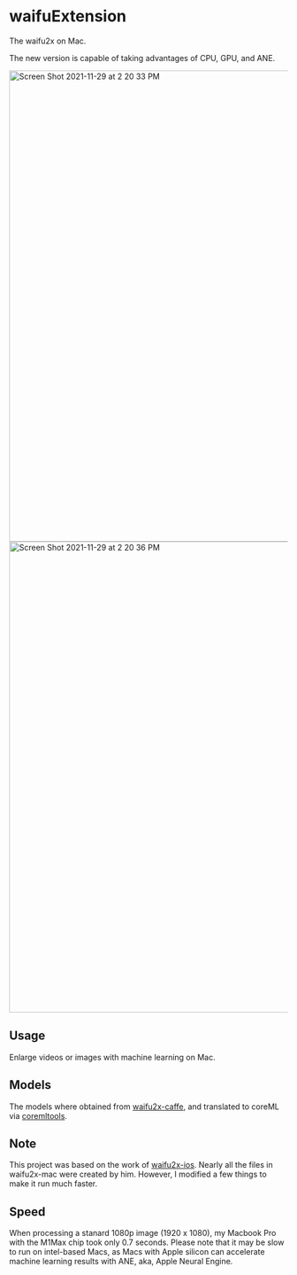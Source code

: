 # waifuExtension
The waifu2x on Mac.

The new version is capable of taking advantages of CPU, GPU, and ANE.

<img width="850" alt="Screen Shot 2021-11-29 at 2 20 33 PM" src="https://user-images.githubusercontent.com/91354917/143818434-ae0570f0-b8ec-4485-90c4-963cb488d6a8.png">
<img width="850" alt="Screen Shot 2021-11-29 at 2 20 36 PM" src="https://user-images.githubusercontent.com/91354917/143818466-7458c38d-061d-4679-8213-5a0244daa791.png">

## Usage
Enlarge videos or images with machine learning on Mac.

## Models
The models where obtained from [waifu2x-caffe](https://github.com/lltcggie/waifu2x-caffe), and translated to coreML via [coremltools](https://github.com/apple/coremltools).

## Note
This project was based on the work of [waifu2x-ios](https://github.com/imxieyi/waifu2x-ios). Nearly all the files in waifu2x-mac were created by him. However, I modified a few things to make it run much faster.

## Speed
When processing a stanard 1080p image (1920 x 1080), my Macbook Pro with the M1Max chip took only 0.7 seconds. Please note that it may be slow to run on intel-based Macs, as Macs with Apple silicon can accelerate machine learning results with ANE, aka, Apple Neural Engine.
